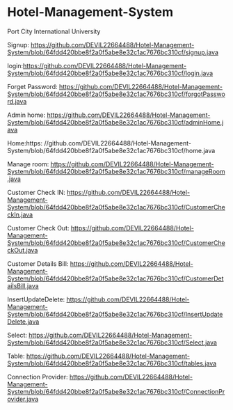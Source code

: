 # Hotel-Management-System
Port City International University


Signup: https://github.com/DEVIL22664488/Hotel-Management-System/blob/64fdd420bbe8f2a0f5abe8e32c1ac7676bc310cf/signup.java

login:https://github.com/DEVIL22664488/Hotel-Management-System/blob/64fdd420bbe8f2a0f5abe8e32c1ac7676bc310cf/login.java

Forget Password: https://github.com/DEVIL22664488/Hotel-Management-System/blob/64fdd420bbe8f2a0f5abe8e32c1ac7676bc310cf/forgotPassword.java

Admin home: https://github.com/DEVIL22664488/Hotel-Management-System/blob/64fdd420bbe8f2a0f5abe8e32c1ac7676bc310cf/adminHome.java

Home:https: //github.com/DEVIL22664488/Hotel-Management-System/blob/64fdd420bbe8f2a0f5abe8e32c1ac7676bc310cf/home.java

Manage room: https://github.com/DEVIL22664488/Hotel-Management-System/blob/64fdd420bbe8f2a0f5abe8e32c1ac7676bc310cf/manageRoom.java

Customer Check IN: https://github.com/DEVIL22664488/Hotel-Management-System/blob/64fdd420bbe8f2a0f5abe8e32c1ac7676bc310cf/CustomerCheckIn.java

Customer Check Out: https://github.com/DEVIL22664488/Hotel-Management-System/blob/64fdd420bbe8f2a0f5abe8e32c1ac7676bc310cf/CustomerCheckOut.java

Customer Details Bill: https://github.com/DEVIL22664488/Hotel-Management-System/blob/64fdd420bbe8f2a0f5abe8e32c1ac7676bc310cf/CustomerDetailsBill.java

InsertUpdateDelete: https://github.com/DEVIL22664488/Hotel-Management-System/blob/64fdd420bbe8f2a0f5abe8e32c1ac7676bc310cf/InsertUpdateDelete.java

Select: https://github.com/DEVIL22664488/Hotel-Management-System/blob/64fdd420bbe8f2a0f5abe8e32c1ac7676bc310cf/Select.java

Table: https://github.com/DEVIL22664488/Hotel-Management-System/blob/64fdd420bbe8f2a0f5abe8e32c1ac7676bc310cf/tables.java

Connection Provider: https://github.com/DEVIL22664488/Hotel-Management-System/blob/64fdd420bbe8f2a0f5abe8e32c1ac7676bc310cf/ConnectionProvider.java
